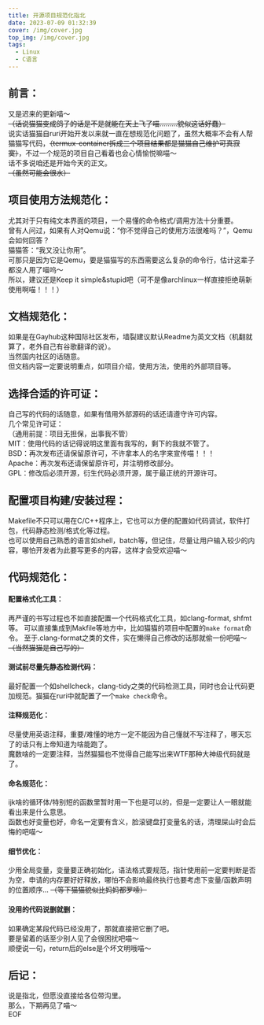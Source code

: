 ```yaml
---
title: 开源项目规范化指北
date: 2023-07-09 01:32:39
cover: /img/cover.jpg
top_img: /img/cover.jpg
tags:
  - Linux
  - C语言
---
```

## 前言：
又是迟来的更新喵～      
~~（话说猫猫变成鸽子的话是不是就能在天上飞了喵.........貌似这话好蠢）~~      
说实话猫猫自ruri开始开发以来就一直在想规范化问题了，虽然大概率不会有人帮猫猫写代码，~~（termux-container拆成三个项目结果都是猫猫自己维护可真寂寞）~~，不过一个规范的项目自己看着也会心情愉悦嘛喵～      
话不多说咱还是开始今天的正文。      
~~（虽然可能会很水）~~         
## 项目使用方法规范化：
尤其对于只有纯文本界面的项目，一个易懂的命令格式/调用方法十分重要。     
曾有人问过，如果有人对Qemu说：“你不觉得自己的使用方法很难吗？”，Qemu会如何回答？      
猫猫答：“我又没让你用”。     
可那只是因为它是Qemu，要是猫猫写的东西需要这么复杂的命令行，估计这辈子都没人用了喵呜～      
所以，建议还是Keep it simple&stupid吧（可不是像archlinux一样直接拒绝萌新使用啊喵！！！）    
## 文档规范化：
如果是在Gayhub这种国际社区发布，墙裂建议默认Readme为英文文档（机翻就算了，老外自己有谷歌翻译的说）。       
当然国内社区的话随意。   
但文档内容一定要说明重点，如项目介绍，使用方法，使用的外部项目等。      
## 选择合适的许可证：
自己写的代码的话随意，如果有借用外部源码的话还请遵守许可内容。       
几个常见许可证：      
（通用前提：项目无担保，出事我不管）    
MIT：使用代码的话记得说明这里面有我写的，剩下的我就不管了。      
BSD：再次发布还请保留原许可，不许拿本人的名字来宣传喵！！！    
Apache：再次发布还请保留原许可，并注明修改部分。   
GPL：修改后必须开源，衍生代码必须开源，属于最正统的开源许可。      
## 配置项目构建/安装过程：
Makefile不只可以用在C/C++程序上，它也可以方便的配置如代码调试，软件打包，代码静态检测/格式化等过程。      
也可以使用自己熟悉的语言如shell，batch等，但记住，尽量让用户输入较少的内容，哪怕开发者为此要写更多的内容，这样才会受欢迎喵～
## 代码规范化：
#### 配置格式化工具：
再严谨的书写过程也不如直接配置一个代码格式化工具，如clang-format, shfmt等。
可以直接集成到Makfile等地方中，比如猫猫的项目中配置的`make format`命令。
至于.clang-format之类的文件，实在懒得自己修改的话那就偷一份吧喵～     
~~（当然猫猫是自己写的）~~    
#### 测试前尽量先静态检测代码：
最好配置一个如shellcheck，clang-tidy之类的代码检测工具，同时也会让代码更加规范。猫猫在ruri中就配置了一个`make check`命令。      
#### 注释规范化：
尽量使用英语注释，重要/难懂的地方一定不能因为自己懂就不写注释了，哪天忘了的话只有上帝知道为啥能跑了。      
魔数啥的一定要注释，当然猫猫也不觉得自己能写出来WTF那种大神级代码就是了。       
#### 命名规范化：
ijk啥的循环体/特别短的函数里暂时用一下也是可以的，但是一定要让人一眼就能看出来是什么意思。      
函数也好变量也好，命名一定要有含义，脸滚键盘打变量名的话，清理屎山时会后悔的吧喵～      
#### 细节优化：
少用全局变量，变量要正确初始化，语法格式要规范，指针使用前一定要判断是否为空，申请的内存要好好释放，哪怕不会影响最终执行也要考虑下变量/函数声明的位置顺序...
~~（等下猫猫貌似比妈妈都罗嗦）~~
#### 没用的代码说删就删：
如果确定某段代码已经没用了，那就直接把它删了吧。      
要是留着的话至少别人见了会很困扰吧喵～      
顺便说一句，return后的else是个坏文明哦喵～      
## 后记：
说是指北，但愿没直接给各位带沟里。   
那么，下期再见了喵～   
EOF